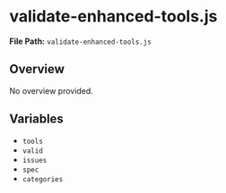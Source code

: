 # validate-enhanced-tools.js

**File Path:** `validate-enhanced-tools.js`

## Overview

No overview provided.

## Variables

- `tools`
- `valid`
- `issues`
- `spec`
- `categories`

